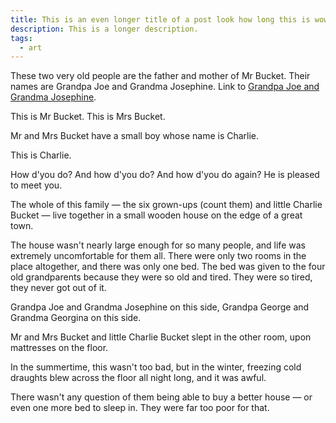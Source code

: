 ```yaml
---
title: This is an even longer title of a post look how long this is wow
description: This is a longer description.
tags:
  - art
---
```


These two very old people are the father and mother of Mr Bucket. Their names are Grandpa Joe and Grandma Josephine. Link to [Grandpa Joe and Grandma Josephine](https://www.belenalbeza.com/articles/better-excerpts-in-eleventy/).
<!-- excerpt -->
This is Mr Bucket. This is Mrs Bucket.

Mr and Mrs Bucket have a small boy whose name is Charlie.

This is Charlie.

How d'you do? And how d'you do? And how d'you do again? He is pleased to meet you.

The whole of this family — the six grown-ups (count them) and little Charlie Bucket — live together in a small wooden house on the edge of a great town.

The house wasn't nearly large enough for so many people, and life was extremely uncomfortable for them all. There were only two rooms in the place altogether, and there was only one bed. The bed was given to the four old grandparents because they were so old and tired. They were so tired, they never got out of it.

Grandpa Joe and Grandma Josephine on this side, Grandpa George and Grandma Georgina on this side.

Mr and Mrs Bucket and little Charlie Bucket slept in the other room, upon mattresses on the floor.

In the summertime, this wasn't too bad, but in the winter, freezing cold draughts blew across the floor all night long, and it was awful.

There wasn't any question of them being able to buy a better house — or even one more bed to sleep in. They were far too poor for that.
